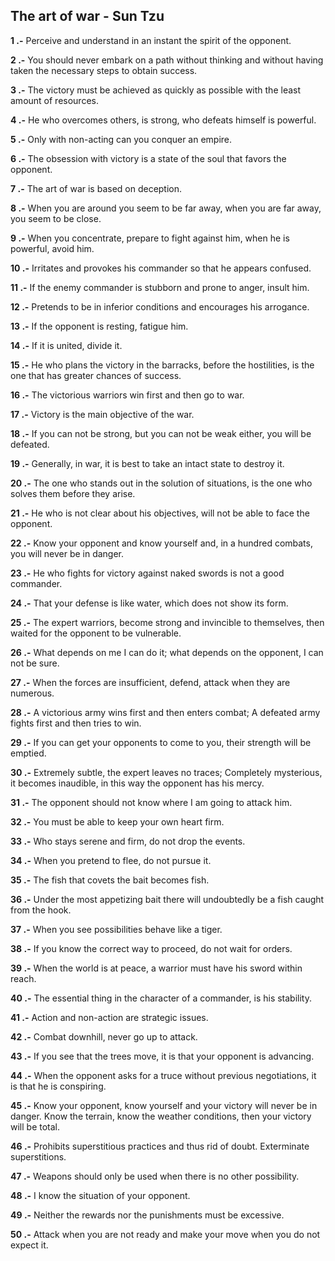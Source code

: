 ## The art of war - Sun Tzu

**1 .-** Perceive and understand in an instant the spirit of the opponent.


**2 .-** You should never embark on a path without thinking and without having taken the necessary steps to obtain success.

**3 .-** The victory must be achieved as quickly as possible with the least amount of resources.

**4 .-** He who overcomes others, is strong, who defeats himself is powerful.

**5 .-** Only with non-acting can you conquer an empire.

**6 .-** The obsession with victory is a state of the soul that favors the opponent.

**7 .-** The art of war is based on deception.

**8 .-** When you are around you seem to be far away, when you are far away, you seem to be close.

**9 .-** When you concentrate, prepare to fight against him, when he is powerful, avoid him.

**10 .-** Irritates and provokes his commander so that he appears confused.

**11 .-** If the enemy commander is stubborn and prone to anger, insult him.

**12 .-** Pretends to be in inferior conditions and encourages his arrogance.

**13 .-** If the opponent is resting, fatigue him.

**14 .-** If it is united, divide it.

**15 .-** He who plans the victory in the barracks, before the hostilities, is the one that has greater chances of success.

**16 .-** The victorious warriors win first and then go to war.

**17 .-** Victory is the main objective of the war.

**18 .-** If you can not be strong, but you can not be weak either, you will be defeated.

**19 .-** Generally, in war, it is best to take an intact state to destroy it.

**20 .-** The one who stands out in the solution of situations, is the one who solves them before they arise.

**21 .-** He who is not clear about his objectives, will not be able to face the opponent.

**22 .-** Know your opponent and know yourself and, in a hundred combats, you will never be in danger.

**23 .-** He who fights for victory against naked swords is not a good commander.

**24 .-** That your defense is like water, which does not show its form.

**25 .-** The expert warriors, become strong and invincible to themselves, then waited for the opponent to be vulnerable.

**26 .-** What depends on me I can do it; what depends on the opponent, I can not be sure.

**27 .-** When the forces are insufficient, defend, attack when they are numerous.

**28 .-** A victorious army wins first and then enters combat; A defeated army fights first and then tries to win.

**29 .-** If you can get your opponents to come to you, their strength will be emptied.

**30 .-** Extremely subtle, the expert leaves no traces; Completely mysterious, it becomes inaudible, in this way the opponent has his mercy.

**31 .-** The opponent should not know where I am going to attack him.

**32 .-** You must be able to keep your own heart firm.

**33 .-** Who stays serene and firm, do not drop the events.

**34 .-** When you pretend to flee, do not pursue it.

**35 .-** The fish that covets the bait becomes fish.

**36 .-** Under the most appetizing bait there will undoubtedly be a fish caught from the hook.

**37 .-** When you see possibilities behave like a tiger.

**38 .-** If you know the correct way to proceed, do not wait for orders.

**39 .-** When the world is at peace, a warrior must have his sword within reach.

**40 .-** The essential thing in the character of a commander, is his stability.

**41 .-** Action and non-action are strategic issues.

**42 .-** Combat downhill, never go up to attack.

**43 .-** If you see that the trees move, it is that your opponent is advancing.

**44 .-** When the opponent asks for a truce without previous negotiations, it is that he is conspiring.

**45 .-** Know your opponent, know yourself and your victory will never be in danger. Know the terrain, know the weather conditions, then your victory will be total.

**46 .-** Prohibits superstitious practices and thus rid of doubt. Exterminate superstitions.

**47 .-** Weapons should only be used when there is no other possibility.

**48 .-** I know the situation of your opponent.

**49 .-** Neither the rewards nor the punishments must be excessive.

**50 .-** Attack when you are not ready and make your move when you do not expect it.
